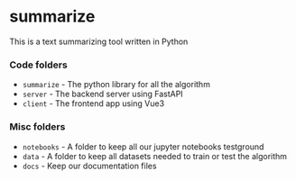 # summarize

This is a text summarizing tool written in Python

### Code folders

- `summarize` - The python library for all the algorithm
- `server` - The backend server using FastAPI
- `client` - The frontend app using Vue3

### Misc folders

- `notebooks` - A folder to keep all our jupyter notebooks testground
- `data` - A folder to keep all datasets needed to train or test the algorithm
- `docs` - Keep our documentation files